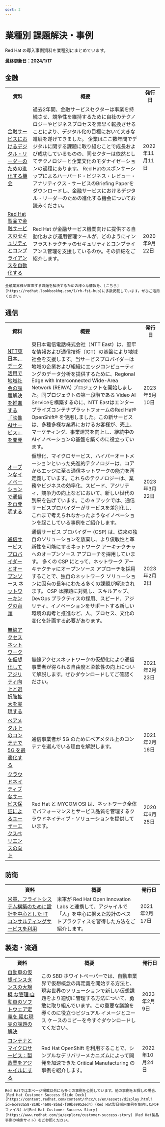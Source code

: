 ```yaml
---
sort: 2
---
```


# 業種別 課題解決・事例

Red Hat の導入事例資料を業種別にまとめています。

<b>
最終更新日：2024/1/17
</b>

## 金融

<table>
  <tr><!-- 行1（見出し）-->
    <th>資料</th><th>概要</th><th>発行日</th>
  </tr>

  <tr>
    <td><!--  資料  -->
      <!--  リンク  -->  
      <a href="
      https://content.redhat.com/us/en/assets/display.html?id=d9f3d612-7d2a-432f-88f8-13ef98bf98ea
      " target="_blank" rel="noreferrer noopener">
        <!--  タイトル  -->
        金融サービスにおけるデジタル・リーダーのための進化する機会
      </a>
    </td>
    <td><!--  概要  -->
    過去2年間、金融サービスセクターは事業を持続させ、競争性を維持するために自社のテクノロジーやビジネスプロセスを素早く転換させることにより、デジタル化の目標において大きな進展を遂げてきました。
    企業はここ数年間でデジタルに関する課題に取り組むことで成長および成功しているものの、同セクターは依然としてテクノロジーと企業文化のモダナイゼーションの過程にあります。
    Red Hatのスポンサーシップによるハーバード・ビジネス・レビュー・アナリティクス・サービスのBriefing Paperをダウンロードし、金融サービスにおけるデジタル・リーダーのための進化する機会についてお読みください。
    </td>
    <td><!--  発行日  -->
      2022年11月11日
    </td>
  </tr>

  <tr>
    <td><!--  資料  -->
      <!--  リンク  -->  
      <a href="
      https://content.redhat.com/us/en/assets/display.html?id=d9f3d612-7d2a-432f-88f8-13ef98bf98ea
      " target="_blank" rel="noreferrer noopener">
        <!--  タイトル  -->
        Red Hat 製品で金融サービスのセキュリティとコンプライアンスを自動化する
      </a>
    </td>
    <td><!--  概要  -->
    Red Hat が金融サービス機関向けに提供する自動化および運用管理ツールが、どのようにインフラストラクチャのセキュリティとコンプライアンス管理を支援しているのか。その詳細をご紹介します。
    </td>
    <td><!--  発行日  -->
      2020年9月22日
    </td>
  </tr>

</table>

```note
金融業界様が直面する課題を解決するための様々な情報を、[こちら](https://redhat.lookbookhq.com/l/rh-fsi-hub)に多数掲載しています。ぜひご活用ください。
```

## 通信

<table>
  <tr><!-- 行1（見出し）-->
    <th>資料</th><th>概要</th><th>発行日</th>
  </tr>

  <tr>
    <td><!--  資料  -->
      <!--  リンク  -->  
      <a href="
      https://www.redhat.com/ja/resources/ntt-east-customer-case-study
      " target="_blank" rel="noreferrer noopener">
        <!--  タイトル  -->
        NTT東日本、データ活用で地域社会の課題解決を推進する「映像AIサービス」を開発
      </a>
    </td>
    <td><!--  概要  -->
    東日本電信電話株式会社（NTT East）は、堅牢な情報および通信技術（ICT）の基盤により地域社会を支援します。当サービスプロバイダーは地域の企業および組織にエッジコンピューティングのデータ分析を提供するために、Regional Edge with Interconnected Wide-Area Network (REIWA) プロジェクトを開始しました。同プロジェクトの第一段階である Video AI Serviceを構築するのに、NTT EastはエンタープライズコンテナプラットフォームのRed Hat® OpenShift® を使用しました。この新サービスは、多種多様な業界におけるお客様が、売上、マーケティング、事業運営を向上し、継続中のAIイノベーションの基盤を築くのに役立っています。
    </td>
    <td><!--  発行日  -->
      2023年5月10日
    </td>
  </tr>

  <tr>
    <td><!--  資料  -->
      <!--  リンク  -->  
      <a href="
      https://www.redhat.com/ja/resources/reinventing-telecommunications-open-innovation
      " target="_blank" rel="noreferrer noopener">
        <!--  タイトル  -->
        オープンなイノベーションで通信を再発明する
      </a>
    </td>
    <td><!--  概要  -->
    仮想化、マイクロサービス、ハイパーオートメーションといった先進的テクノロジーは、コアからエッジに至る通信ネットワークの能力を再定義しています。これらのテクノロジーは、業務やビジネスの効率化、スピード、アジリティ、競争力の向上などにおいて、新しい世代の到来を告げています。この e ブックでは、通信サービスプロバイダーがサービスを差別化し、これまで考えられなかったようなイノベーションを起こしている事例をご紹介します。
    </td>
    <td><!--  発行日  -->
      2023年3月22日
    </td>
  </tr>

  <tr>
    <td><!--  資料  -->
      <!--  リンク  -->  
      <a href="
      https://www.redhat.com/ja/resources/hbr-csp-and-open-source-networking-analyst-material
      " target="_blank" rel="noreferrer noopener">
        <!--  タイトル  -->
        通信サービス プロバイダーとオープンソース ネットワーキングの台頭
      </a>
    </td>
    <td><!--  概要  -->
    通信サービス プロバイダー (CSP) は、従来の独自のソリューションを放棄し、より俊敏性と革新性を可能にするネットワーク アーキテクチャへのオープンソース アプローチを採用しています。 多くの CSP にとって、ネットワーク アーキテクチャにオープンソース アプローチを採用することで、独自のネットワーク ソリューションに固有の長年にわたる多くの課題が解決されます。 CSP は課題に対処し、スキルアップ、DevOps プラクティスの採用、スピード、アジリティ、イノベーションをサポートする新しい環境の再考と推進など、人、プロセス、文化の変化を計画する必要があります。
    </td>
    <td><!--  発行日  -->
      2023年2月2日
    </td>
  </tr>

  <tr>
    <td><!--  資料  -->
      <!--  リンク  -->  
      <a href="
      https://content.redhat.com/us/en/assets/display.html?id=75f8962f-ae96-44e2-9753-ec031fcfff09
      " target="_blank" rel="noreferrer noopener">
        <!--  タイトル  -->
        無線アクセスネットワークを仮想化してアジリティ向上と選択肢拡大を実現する
      </a>
    </td>
    <td><!--  概要  -->
    無線アクセスネットワークの仮想化により通信事業者が得られる自由度と柔軟性の向上について解説します。ぜひダウンロードしてご確認ください。
    </td>
    <td><!--  発行日  -->
      2021年2月23日
    </td>
  </tr>

  <tr>
    <td><!--  資料  -->
      <!--  リンク  -->  
      <a href="
      https://content.redhat.com/us/en/assets/display.html?id=e74bc38c-d568-4221-94a2-9091b0c42585
      " target="_blank" rel="noreferrer noopener">
        <!--  タイトル  -->
        ベアメタル上のコンテナで 5G を最適化する
      </a>
    </td>
    <td><!--  概要  -->
    通信事業者が 5G のためにベアメタル上のコンテナを選んでいる理由を解説します。
    </td>
    <td><!--  発行日  -->
      2021年2月16日
    </td>
  </tr>

  <tr>
    <td><!--  資料  -->
      <!--  リンク  -->  
      <a href="
      https://content.redhat.com/us/en/assets/display.html?id=37c71cc7-7439-4bd9-a81c-7c50925f256a
      " target="_blank" rel="noreferrer noopener">
        <!--  タイトル  -->
        クラウドネイティブなサービス保証によるユーザーエクスペリエンスの向上
      </a>
    </td>
    <td><!--  概要  -->
    Red Hat と MYCOM OSI は、ネットワーク全体でパフォーマンスとサービス品質を管理するクラウドネイティブ・ソリューションを提供しています。
    </td>
    <td><!--  発行日  -->
      2020年6月25日
    </td>
  </tr>

</table>

## 防衛

<table>
  <tr><!-- 行1（見出し）-->
    <th>資料</th><th>概要</th><th>発行日</th>
  </tr>

  <tr>
    <td><!--  資料  -->
      <!--  リンク  -->  
      <a href="
      https://content.redhat.com/content/rhcc/us/en/assets/display.html?id=7df03ab1-5701-4b71-a6a9-785d25011c74
      " target="_blank" rel="noreferrer noopener">
        <!--  タイトル  -->
        米軍、フライトシステム構築のために設計を中心とした IT コンサルティングサービスを利用
      </a>
    </td>
    <td><!--  概要  -->
    米軍が Red Hat Open Innovation Labs と連携して、アジャイルで「人」を中心に据えた設計のベストプラクティスを習得した方法をご紹介します。
    </td>
    <td><!--  発行日  -->
      2021年2月17日
    </td>
  </tr>

</table>

## 製造・流通

<table>
  <tr><!-- 行1（見出し）-->
    <th>資料</th><th>概要</th><th>発行日</th>
  </tr>

  <tr>
    <td><!--  資料  -->
      <!--  リンク  -->  
      <a href="
      https://www.redhat.com/ja/resources/managing-virtual-things-in-automotive-analyst-material
      " target="_blank" rel="noreferrer noopener">
        <!--  タイトル  -->
        自動車の仮想インスタンスの大規模 な管理:自動車のソフトウェア定義を 阻む現実の課題の解決
      </a>
    </td>
    <td><!--  概要  -->
    この SBD ホワイトペーパーでは、自動車業界で仮想概念の再定義を開始する方法と、現実世界のソリューションで新しい仮想課題をより適切に管理する方法について、勇敢に取り組んでいます。この重要な議論を導くのに役立つビジュアル イメージとユース ケースのコピーを今すぐダウンロードしてください。
    </td>
    <td><!--  発行日  -->
      2023年2月9日
    </td>
  </tr>

  <tr>
    <td><!--  資料  -->
      <!--  リンク  -->  
      <a href="
      https://content.redhat.com/content/rhcc/us/en/assets/display.html?id=92c4cde2-c21d-4040-a6f7-2bceb98fee0f
      " target="_blank" rel="noreferrer noopener">
        <!--  タイトル  -->
        コンテナとマイクロサービス：製造業をアジャイルにする
      </a>
    </td>
    <td><!--  概要  -->
    Red Hat OpenShift を利用することで、シンプルなデリバリーメカニズムによって開発を加速できた Critical Manufacturing の事例を紹介します。
    </td>
    <td><!--  発行日  -->
      2022年10月24日
    </td>
  </tr>

</table>


```note
Red Hatでは本ページ掲載以外にも多くの事例を公開しています。他の事例をお探しの場合、[Red Hat Customer Success Slide Deck](https://content.redhat.com/content/rhcc/us/en/assets/display.html?id=6ce93a58-819b-4600-8b6d-f09be9952ed4)（Red Hat製品採用事例を集約したPDFファイル）か[Red Hat Customer Success Story](https://www.redhat.com/ja/explore/customer-success-story)（Red Hat製品事例の検索サイト）をご参照ください。
```